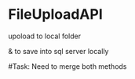 # FileUploadAPI
upoload to local folder

& to save into sql server locally

#Task: Need to merge both methods
